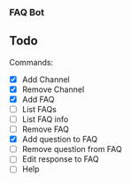 ### FAQ Bot


## Todo

Commands: 

- [X] Add Channel
- [X] Remove Channel
- [X] Add FAQ
- [ ] List FAQs
- [ ] List FAQ info
- [ ] Remove FAQ
- [X] Add question to FAQ
- [ ] Remove question from FAQ
- [ ] Edit response to FAQ
- [ ] Help